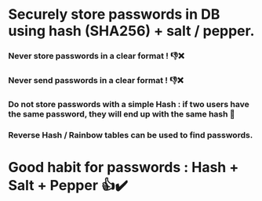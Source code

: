 # Securely store passwords in DB using hash (SHA256) + salt / pepper.

### Never store passwords in a clear format ! 👎❌

### Never send passwords in a clear format ! 👎❌

### Do not store passwords with a simple Hash : if two users have the same password, they will end up with the same hash 🚱

### Reverse Hash / Rainbow tables can be used to find passwords.

# Good habit for passwords : Hash + Salt + Pepper 👍✔️

